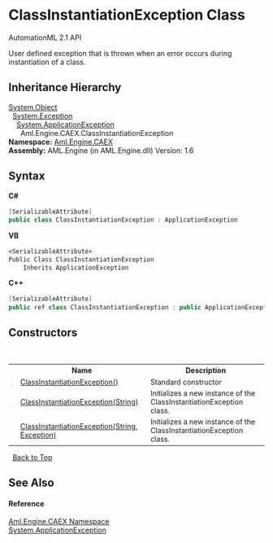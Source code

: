 # ClassInstantiationException Class
AutomationML 2.1 API 

User defined exception that is thrown when an error occurs during instantiation of a class.


## Inheritance Hierarchy
<a href="https://docs.microsoft.com/dotnet/api/system.object" target="_parent" rel="noopener noreferrer">System.Object</a><br />&nbsp;&nbsp;<a href="https://docs.microsoft.com/dotnet/api/system.exception" target="_parent" rel="noopener noreferrer">System.Exception</a><br />&nbsp;&nbsp;&nbsp;&nbsp;<a href="https://docs.microsoft.com/dotnet/api/system.applicationexception" target="_parent" rel="noopener noreferrer">System.ApplicationException</a><br />&nbsp;&nbsp;&nbsp;&nbsp;&nbsp;&nbsp;Aml.Engine.CAEX.ClassInstantiationException<br />
**Namespace:**&nbsp;<a href="N_Aml_Engine_CAEX">Aml.Engine.CAEX</a><br />**Assembly:**&nbsp;AML.Engine (in AML.Engine.dll) Version: 1.6

## Syntax

**C#**<br />
``` C#
[SerializableAttribute]
public class ClassInstantiationException : ApplicationException
```

**VB**<br />
``` VB
<SerializableAttribute>
Public Class ClassInstantiationException
	Inherits ApplicationException
```

**C++**<br />
``` C++
[SerializableAttribute]
public ref class ClassInstantiationException : public ApplicationException
```


## Constructors
&nbsp;<table><tr><th></th><th>Name</th><th>Description</th></tr><tr><td>![Public method](media/pubmethod.gif "Public method")</td><td><a href="M_Aml_Engine_CAEX_ClassInstantiationException__ctor">ClassInstantiationException()</a></td><td>
Standard constructor</td></tr><tr><td>![Public method](media/pubmethod.gif "Public method")</td><td><a href="M_Aml_Engine_CAEX_ClassInstantiationException__ctor_1">ClassInstantiationException(String)</a></td><td>
Initializes a new instance of the ClassInstantiationException class.</td></tr><tr><td>![Public method](media/pubmethod.gif "Public method")</td><td><a href="M_Aml_Engine_CAEX_ClassInstantiationException__ctor_2">ClassInstantiationException(String, Exception)</a></td><td>
Initializes a new instance of the ClassInstantiationException class.</td></tr></table>&nbsp;
<a href="#classinstantiationexception-class">Back to Top</a>

## See Also


#### Reference
<a href="N_Aml_Engine_CAEX">Aml.Engine.CAEX Namespace</a><br /><a href="https://docs.microsoft.com/dotnet/api/system.applicationexception" target="_parent" rel="noopener noreferrer">System.ApplicationException</a><br />